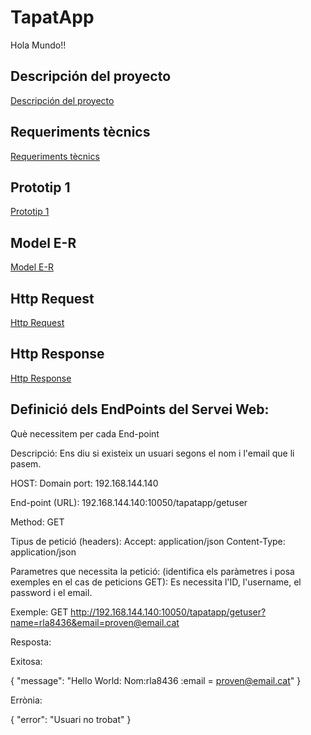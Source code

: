 # TapatApp

Hola Mundo!!

## Descripción del proyecto

[Descripción del proyecto](DeskTop.md)

## Requeriments tècnics

[Requeriments tècnics](req.tècnics.md)

## Prototip 1

[Prototip 1](diagramaprototip1.mermaid)

## Model E-R

[Model E-R](Model_E-R.PNG)

## Http Request

[Http Request](Http_Request.md)

## Http Response

[Http Response](Http_Response.md)

## Definició dels EndPoints del Servei Web:

Què necessitem per cada End-point

Descripció: Ens diu si existeix un usuari segons el nom i l'email que li pasem.

HOST: Domain port: 192.168.144.140

End-point (URL): 192.168.144.140:10050/tapatapp/getuser

Method: GET

Tipus de petició (headers): Accept: application/json
Content-Type: application/json

Parametres que necessita la petició: (identifica els paràmetres i posa exemples en el cas de peticions GET):
Es necessita l'ID, l'username, el password i el email.

Exemple: GET http://192.168.144.140:10050/tapatapp/getuser?name=rla8436&email=proven@email.cat


Resposta: 

Exitosa: 

{
  "message": "Hello World: Nom:rla8436 :email = proven@email.cat"
}


Errònia: 

{
  "error": "Usuari no trobat"
}

